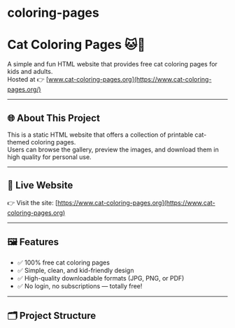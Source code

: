 # coloring-pages
# Cat Coloring Pages 🐱🎨

A simple and fun HTML website that provides free cat coloring pages for kids and adults.  
Hosted at 👉 [www.cat-coloring-pages.org](https://www.cat-coloring-pages.org/)

---

## 🌐 About This Project

This is a static HTML website that offers a collection of printable cat-themed coloring pages.  
Users can browse the gallery, preview the images, and download them in high quality for personal use.

---

## 🔗 Live Website

👉 Visit the site: [https://www.cat-coloring-pages.org](https://www.cat-coloring-pages.org)

---

## 🖼️ Features

- ✅ 100% free cat coloring pages
- ✅ Simple, clean, and kid-friendly design
- ✅ High-quality downloadable formats (JPG, PNG, or PDF)
- ✅ No login, no subscriptions — totally free!

---

## 🗂️ Project Structure


